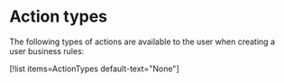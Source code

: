 # Action types

The following types of actions are available to the user when creating a user business rules:

[!list items=ActionTypes default-text="None"]
